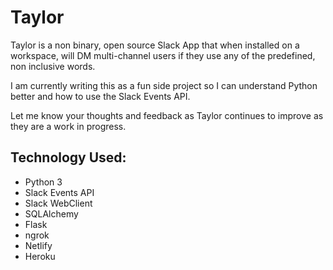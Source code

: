 # Taylor

Taylor is a non binary, open source Slack App that when installed on a workspace, will DM multi-channel users if they use any of the predefined, non inclusive words. 

I am currently writing this as a fun side project so I can understand Python better and how to use the Slack Events API. 

Let me know your thoughts and feedback as Taylor continues to improve as they are a work in progress.

## Technology Used:
* Python 3
* Slack Events API
* Slack WebClient
* SQLAlchemy
* Flask
* ngrok
* Netlify
* Heroku 